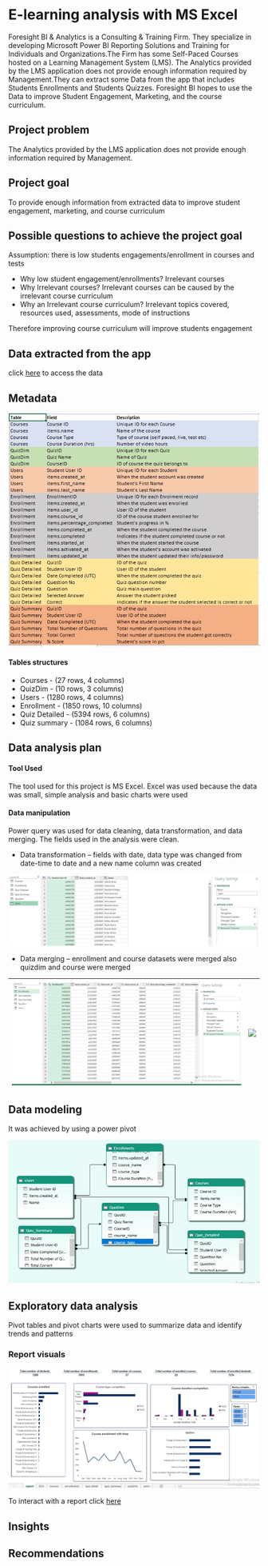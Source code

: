 # E-learning analysis with MS Excel

Foresight BI & Analytics is a Consulting & Training Firm. They specialize in developing Microsoft Power BI Reporting Solutions and Training for Individuals and Organizations.The Firm has some Self-Paced Courses hosted on a Learning Management System (LMS). The Analytics provided by the LMS application does not provide enough information required by Management.They can extract some Data from the app that includes Students Enrollments and Students Quizzes. Foresight BI hopes to use the Data to improve Student Engagement, Marketing, and the course curriculum.

## Project problem
The Analytics provided by the LMS application does not provide enough information required by Management.

## Project goal
To provide enough information from extracted data to improve student engagement, marketing, and course curriculum

## Possible questions to achieve the project goal
Assumption: there is low students engagements/enrollment in courses and tests 

* Why low student engagement/enrollments?  Irrelevant courses
* Why Irrelevant courses? Irrelevant courses can be caused by the irrelevant course curriculum 
* Why an Irrelevant course curriculum? Irrelevant topics covered, resources used, assessments, mode of instructions

Therefore improving course curriculum will improve students engagement

## Data extracted from the app
click [here](https://docs.google.com/spreadsheets/d/1M3INoxFT5tzmjaDOS68TG4xfx7x4LERd/edit#gid=574660071) to access the data

## Metadata
![](fields_descriptions.jpg)

#### Tables structures
* Courses - (27 rows, 4 columns)
* QuizDim - (10 rows, 3 columns)
* Users - (1280 rows, 4 columns)
* Enrollment - (1850 rows, 10 columns)
* Quiz Detailed - (5394 rows, 6 columns)
* Quiz summary - (1084 rows, 6 columns)

## Data analysis plan
#### Tool Used
The tool used for this project is MS Excel. Excel was used because the data was small, simple analysis and basic charts were used
#### Data manipulation
Power query was used for data cleaning, data transformation, and data merging. The fields used in the analysis were clean.
* Data transformation – fields with date, data type was changed from date-time to date and a new name column was created

![](custom_column.jpg)

* Data merging – enrollment and course datasets were merged also quizdim and course were merged

![](merging_queries.jpg) |![](merging_query.jpg)
-------------------------|------------------------------
## Data modeling

It was achieved by using a power pivot

![](excel_data_modelling.jpg)

## Exploratory data analysis
Pivot tables and pivot charts were used to summarize data and identify trends and patterns

### Report visuals

![](excel_report.jpg)

To interact with a report click [here](https://1drv.ms/x/s!AkvFVdfC21wYhFqbVoFeqh8XO6xD)

## Insights

## Recommendations 
